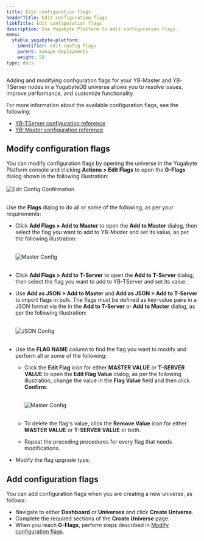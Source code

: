```yaml
---
title: Edit configuration flags
headerTitle: Edit configuration flags
linkTitle: Edit configuration flags
description: Use Yugabyte Platform to edit configuration flags.
menu:
  stable_yugabyte-platform:
    identifier: edit-config-flags
    parent: manage-deployments
    weight: 50
type: docs
---
```


Adding and modifying configuration flags for your YB-Master and YB-TServer nodes in a YugabyteDB universe allows you to resolve issues, improve performance, and customize functionality.

For more information about the available configuration flags, see the following:

- [YB-TServer configuration reference](../../../reference/configuration/yb-tserver/)
- [YB-Master configuration reference](../../../reference/configuration/yb-master/)

## Modify configuration flags

You can modify configuration flags by opening the universe in the Yugabyte Platform console and clicking **Actions > Edit Flags** to open the **G-Flags** dialog shown in the following illustration:<br><br>
![Edit Config Confirmation](/images/ee/edit-config-2.png)<br><br>

Use the **Flags** dialog to do all or some of the following, as per your requirements:

- Click **Add Flags > Add to Master** to open the **Add to Master** dialog, then select the flag you want to add to YB-Master and set its value, as per the following illustration:<br><br>

  ![Master Config](/images/ee/add-master-1.png)<br><br>

- Click **Add Flags > Add to T-Server** to open the **Add to T-Server** dialog, then select the flag you want to add to YB-TServer and set its value.

- Use **Add as JSON > Add to Master** and **Add as JSON > Add to T-Server** to import flags in bulk. The flags must be defined as key-value pairs in a JSON format via the in the **Add to T-Server** or **Add to Master** dialog, as per the following illustration:<br><br>

  ![JSON Config](/images/ee/add-gflags-json.png)<br><br>

- Use the **FLAG NAME** column to find the flag you want to modify and perform all or some of the following:

  - Click the **Edit Flag** icon for either **MASTER VALUE** or **T-SERVER VALUE** to open the **Edit Flag Value** dialog, as per the following illustration, change the value in the **Flag Value** field and then click **Confirm**:<br><br>

    ![Master Config](/images/ee/master-flag-1.png)<br><br>

  - To delete the flag's value, click the **Remove Value** icon for either **MASTER VALUE** or **T-SERVER VALUE** or both.

  - Repeat the preceding procedures for every flag that needs modifications.

- Modify the flag upgrade type.


## Add configuration flags

You can add configuration flags when you are creating a new universe, as follows:

- Navigate to either **Dashboard** or **Universes** and click **Create Universe**.
- Complete the required sections of the **Create Universe** page.
- When you reach **G-Flags**, perform steps described in [Modify configuration flags](#modify-configuration-flags).
